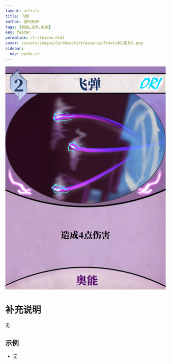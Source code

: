 ```yaml
---
layout: article
title: 飞弹
author: 逆时巫师
tags: [初始,法术,奥能]
key: feidan
permalink: /tr/feidan.html
cover: /assets/images/CardAssets/treasures/front/40/图片5.png
sidebar:
  nav: cards-tr
---
```

![](/assets/images/CardAssets/treasures/front/40/图片5.png)

# 补充说明
无


## 示例
* 无